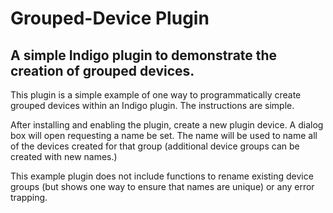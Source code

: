 # Grouped-Device Plugin

## A simple Indigo plugin to demonstrate the creation of grouped devices.

This plugin is a simple example of one way to programmatically create grouped devices within an Indigo plugin. The instructions are simple.

After installing and enabling the plugin, create a new plugin device. A dialog box will open requesting a name be set. The name will be used to name all of the devices created for that group (additional device groups can be created with new names.)

This example plugin does not include functions to rename existing device groups (but shows one way to ensure that names are unique) or any error trapping.
